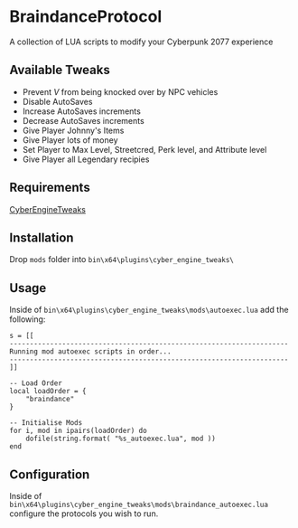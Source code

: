 # BraindanceProtocol

A collection of LUA scripts to modify your Cyberpunk 2077 experience

## Available Tweaks

- Prevent _V_ from being knocked over by NPC vehicles
- Disable AutoSaves
- Increase AutoSaves increments
- Decrease AutoSaves increments
- Give Player Johnny's Items
- Give Player lots of money
- Set Player to Max Level, Streetcred, Perk level, and Attribute level
- Give Player all Legendary recipies

## Requirements

[CyberEngineTweaks](https://github.com/yamashi/CyberEngineTweaks#usage-and-configuration)

## Installation

Drop `mods` folder into  `bin\x64\plugins\cyber_engine_tweaks\`

## Usage

Inside of `bin\x64\plugins\cyber_engine_tweaks\mods\autoexec.lua` add the following:

```
s = [[
---------------------------------------------------------------------
Running mod autoexec scripts in order...
---------------------------------------------------------------------
]]

-- Load Order
local loadOrder = {
    "braindance"
}

-- Initialise Mods
for i, mod in ipairs(loadOrder) do
    dofile(string.format( "%s_autoexec.lua", mod ))
end
```

## Configuration

Inside of `bin\x64\plugins\cyber_engine_tweaks\mods\braindance_autoexec.lua` configure the protocols you wish to run.
